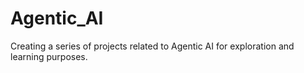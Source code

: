 # Agentic_AI
Creating a series of projects related to Agentic AI for exploration and learning purposes.
